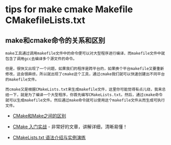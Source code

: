 # tips for make cmake Makefile CMakefileLists.txt

## make和cmake命令的关系和区别
```
make工具通过调用makefile文件中的命令便可以对大型程序进行编译，而makefile文件中就包含了调用gcc去编译多个源文件的命令。

但是，很快又出现了一个问题，如果我们的程序是跨平台的，如果换个平台makefile又要重新修改，这会很麻烦，所以就出现了cmake这个工具，通过cmake我们就可以快速创建出不同平台的makefile文件。

而cmake又是根据CMakeLists.txt来生成makefile文件，这里你可能觉得有点儿绕，我来总结一下，就是为了编译一个大型程序，你首先编写CMakeLists.txt。然后，通过cmake命令就可以生成makefile文件。然后通过make命令就可以使用这个makefile文件从而生成可执行文件。
```

- [CMake和Make之间的区别](https://blog.csdn.net/zpf_nevergiveup/article/details/86242806)

- [CMake 入门实战](https://www.hahack.com/codes/cmake/) - 非常好的文章，讲解详细，清晰易懂！

- [CMakeLists.txt 语法介绍与实例演练](https://blog.csdn.net/afei__/article/details/81201039)